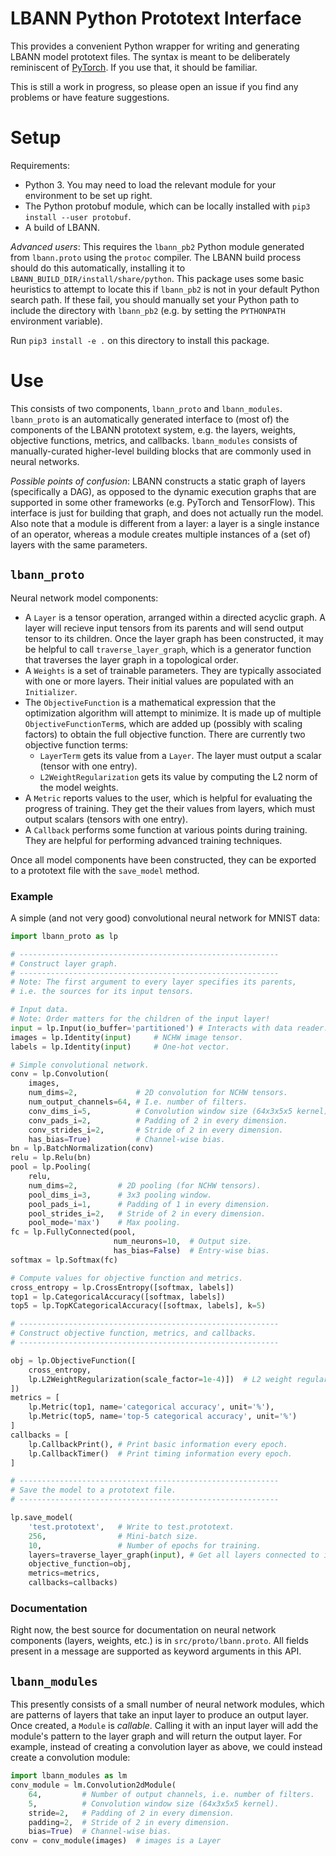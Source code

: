 # LBANN Python Prototext Interface

This provides a convenient Python wrapper for writing and generating
LBANN model prototext files. The syntax is meant to be deliberately
reminiscent of [PyTorch](https://pytorch.org/). If you use that, it
should be familiar.

This is still a work in progress, so please open an issue if you find
any problems or have feature suggestions.

# Setup

Requirements:
* Python 3. You may need to load the relevant module for your
  environment to be set up right.
* The Python protobuf module, which can be locally installed with
  `pip3 install --user protobuf`.
* A build of LBANN.

_Advanced users_: This requires the `lbann_pb2` Python module
generated from `lbann.proto` using the `protoc` compiler. The LBANN
build process should do this automatically, installing it to
`LBANN_BUILD_DIR/install/share/python`.  This package uses some basic
heuristics to attempt to locate this if `lbann_pb2` is not in your
default Python search path. If these fail, you should manually set
your Python path to include the directory with `lbann_pb2` (e.g. by
setting the `PYTHONPATH` environment variable).

Run `pip3 install -e .` on this directory to install this package.

# Use

This consists of two components, `lbann_proto` and
`lbann_modules`. `lbann_proto` is an automatically generated interface
to (most of) the components of the LBANN prototext system, e.g. the
layers, weights, objective functions, metrics, and
callbacks. `lbann_modules` consists of manually-curated higher-level
building blocks that are commonly used in neural networks.

_Possible points of confusion_: LBANN constructs a static graph of
layers (specifically a DAG), as opposed to the dynamic execution
graphs that are supported in some other frameworks (e.g. PyTorch and
TensorFlow). This interface is just for building that graph, and does
not actually run the model. Also note that a module is different from
a layer: a layer is a single instance of an operator, whereas a module
creates multiple instances of a (set of) layers with the same
parameters.

## `lbann_proto`

Neural network model components:

* A `Layer` is a tensor operation, arranged within a directed acyclic
  graph. A layer will recieve input tensors from its parents and will
  send output tensor to its children. Once the layer graph has been
  constructed, it may be helpful to call `traverse_layer_graph`, which
  is a generator function that traverses the layer graph in a
  topological order.
* A `Weights` is a set of trainable parameters. They are typically
  associated with one or more layers. Their initial values are
  populated with an `Initializer`.
* The `ObjectiveFunction` is a mathematical expression that the
  optimization algorithm will attempt to minimize. It is made up of
  multiple `ObjectiveFunctionTerm`s, which are added up (possibly with
  scaling factors) to obtain the full objective function. There are
  currently two objective function terms:
    - `LayerTerm` gets its value from a `Layer`. The layer must output
      a scalar (tensor with one entry).
    - `L2WeightRegularization` gets its value by computing the L2 norm
      of the model weights.
* A `Metric` reports values to the user, which is helpful for
  evaluating the progress of training. They get the their values from
  layers, which must output scalars (tensors with one entry).
* A `Callback` performs some function at various points during
  training. They are helpful for performing advanced training
  techniques.

Once all model components have been constructed, they can be exported
to a prototext file with the `save_model` method.

### Example

A simple (and not very good) convolutional neural network for MNIST
data:

```py
import lbann_proto as lp

# ----------------------------------------------------------
# Construct layer graph.
# ----------------------------------------------------------
# Note: The first argument to every layer specifies its parents,
# i.e. the sources for its input tensors.

# Input data.
# Note: Order matters for the children of the input layer!
input = lp.Input(io_buffer='partitioned') # Interacts with data reader.
images = lp.Identity(input)     # NCHW image tensor.
labels = lp.Identity(input)     # One-hot vector.

# Simple convolutional network.
conv = lp.Convolution(
    images,
    num_dims=2,             # 2D convolution for NCHW tensors.
    num_output_channels=64, # I.e. number of filters.
    conv_dims_i=5,          # Convolution window size (64x3x5x5 kernel).
    conv_pads_i=2,          # Padding of 2 in every dimension.
    conv_strides_i=2,       # Stride of 2 in every dimension.
    has_bias=True)          # Channel-wise bias.
bn = lp.BatchNormalization(conv)
relu = lp.Relu(bn)
pool = lp.Pooling(
    relu,
    num_dims=2,         # 2D pooling (for NCHW tensors).
    pool_dims_i=3,      # 3x3 pooling window.
    pool_pads_i=1,      # Padding of 1 in every dimension.
    pool_strides_i=2,   # Stride of 2 in every dimension.
    pool_mode='max')    # Max pooling.
fc = lp.FullyConnected(pool,
                       num_neurons=10,  # Output size.
                       has_bias=False)  # Entry-wise bias.
softmax = lp.Softmax(fc)

# Compute values for objective function and metrics.
cross_entropy = lp.CrossEntropy([softmax, labels])
top1 = lp.CategoricalAccuracy([softmax, labels])
top5 = lp.TopKCategoricalAccuracy([softmax, labels], k=5)

# ----------------------------------------------------------
# Construct objective function, metrics, and callbacks.
# ----------------------------------------------------------

obj = lp.ObjectiveFunction([
    cross_entropy,
    lp.L2WeightRegularization(scale_factor=1e-4)])  # L2 weight regularization
])
metrics = [
    lp.Metric(top1, name='categorical accuracy', unit='%'),
    lp.Metric(top5, name='top-5 categorical accuracy', unit='%')
]
callbacks = [
    lp.CallbackPrint(), # Print basic information every epoch.
    lp.CallbackTimer()  # Print timing information every epoch.
]

# ----------------------------------------------------------
# Save the model to a prototext file.
# ----------------------------------------------------------

lp.save_model(
    'test.prototext',   # Write to test.prototext.
    256,                # Mini-batch size.
    10,                 # Number of epochs for training.
    layers=traverse_layer_graph(input), # Get all layers connected to input.
    objective_function=obj,
    metrics=metrics,
    callbacks=callbacks)

```

### Documentation

Right now, the best source for documentation on neural network
components (layers, weights, etc.) is in `src/proto/lbann.proto`. All
fields present in a message are supported as keyword arguments in this
API.

## `lbann_modules`

This presently consists of a small number of neural network modules,
which are patterns of layers that take an input layer to produce an
output layer. Once created, a `Module` is _callable_. Calling it with
an input layer will add the module's pattern to the layer graph and
will return the output layer. For example, instead of creating a
convolution layer as above, we could instead create a convolution
module:

```py
import lbann_modules as lm
conv_module = lm.Convolution2dModule(
    64,         # Number of output channels, i.e. number of filters.
    5,          # Convolution window size (64x3x5x5 kernel).
    stride=2,   # Padding of 2 in every dimension.
    padding=2,  # Stride of 2 in every dimension.
    bias=True)  # Channel-wise bias.
conv = conv_module(images)  # images is a Layer
```
